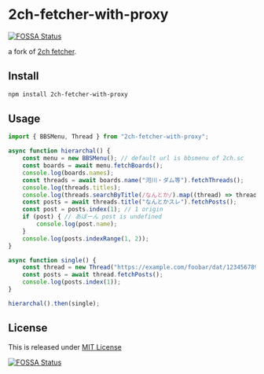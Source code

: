 # 2ch-fetcher-with-proxy
[![FOSSA Status](https://app.fossa.io/api/projects/git%2Bgithub.com%2FNarazaka%2F2ch-fetcher.svg?type=shield)](https://app.fossa.io/projects/git%2Bgithub.com%2FNarazaka%2F2ch-fetcher?ref=badge_shield)


a fork of [2ch fetcher](https://github.com/Narazaka/2ch-fetcher).

## Install

```bash
npm install 2ch-fetcher-with-proxy
```

## Usage

```typescript
import { BBSMenu, Thread } from "2ch-fetcher-with-proxy";

async function hierarchal() {
    const menu = new BBSMenu(); // default url is bbsmenu of 2ch.sc
    const boards = await menu.fetchBoards();
    console.log(boards.names);
    const threads = await boards.name("河川・ダム等").fetchThreads();
    console.log(threads.titles);
    console.log(threads.searchByTitle(/なんとか/).map((thread) => thread.title));
    const posts = await threads.title("なんとかスレ").fetchPosts();
    const post = posts.index(1); // 1 origin
    if (post) { // あぼーん post is undefined
        console.log(post.name);
    }
    console.log(posts.indexRange(1, 2));
}

async function single() {
    const thread = new Thread("https://example.com/foobar/dat/123456789.dat", "title", 42);
    const posts = await thread.fetchPosts();
    console.log(posts.index(1));
}

hierarchal().then(single);
```

## License

This is released under [MIT License](https://narazaka.net/license/MIT?2017)


[![FOSSA Status](https://app.fossa.io/api/projects/git%2Bgithub.com%2FNarazaka%2F2ch-fetcher.svg?type=large)](https://app.fossa.io/projects/git%2Bgithub.com%2FNarazaka%2F2ch-fetcher?ref=badge_large)
